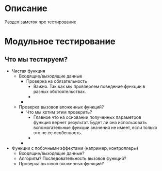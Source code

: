 # Описание
Раздел заметок про тестирование

# Модульное тестирование

## Что мы тестируем?
* Чистая функция
    * Входящие/выходящие данные
        * Проверка на обязательность
            * Важно. Так как мы провяеряем поведение функции в разных обстоятельствах.
            * 
        * 
    * Проверка вызовов вложенных функций?
        * Что мы хотим этим проверить?
            * Главное что на основании полученных параметров функция вернет результат. Будет ли 
            она использовать вспомогательные функции значения не имеет, если только это не ее особенность.
            * 
        * 
* Функции с побочными эффектами (например, контроллеры)
    * Входящие/выходящие данные?
    * Алгоритм? Последовательность вызовов функций?
    * Проверка вызовов вложенных функций?
